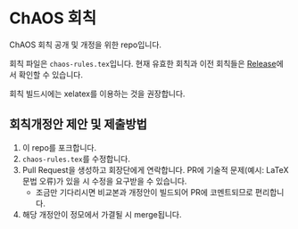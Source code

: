 # ChAOS 회칙
ChAOS 회칙 공개 및 개정을 위한 repo입니다.

회칙 파일은 `chaos-rules.tex`입니다. 현재 유효한 회칙과 이전 회칙들은 [Release](https://github.com/cauchaos/rule/releases)에서 확인할 수 있습니다.

회칙 빌드시에는 xelatex를 이용하는 것을 권장합니다.

## 회칙개정안 제안 및 제출방법
1. 이 repo를 포크합니다.
1. `chaos-rules.tex`를 수정합니다.
1. Pull Request을 생성하고 회장단에게 연락합니다. PR에 기술적 문제(예시: LaTeX 문법 오류)가 있을 시 수정을 요구받을 수 있습니다.
   * 조금만 기다리시면 비교본과 개정안이 빌드되어 PR에 코멘트되므로 편리합니다.
1. 해당 개정안이 정모에서 가결될 시 merge됩니다.